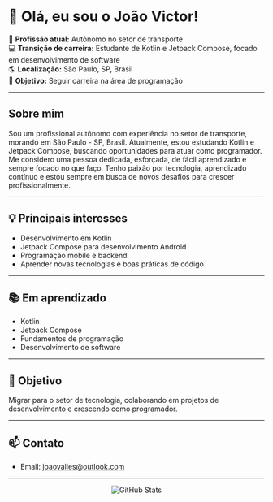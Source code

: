 # 👋 Olá, eu sou o João Victor!

🚛 **Profissão atual:** Autônomo no setor de transporte  
💻 **Transição de carreira:** Estudante de Kotlin e Jetpack Compose, focado em desenvolvimento de software  
🌎 **Localização:** São Paulo, SP, Brasil  
🚀 **Objetivo:** Seguir carreira na área de programação

---

## Sobre mim

Sou um profissional autônomo com experiência no setor de transporte, morando em São Paulo - SP, Brasil. Atualmente, estou estudando Kotlin e Jetpack Compose, buscando oportunidades para atuar como programador.  
Me considero uma pessoa dedicada, esforçada, de fácil aprendizado e sempre focado no que faço. Tenho paixão por tecnologia, aprendizado contínuo e estou sempre em busca de novos desafios para crescer profissionalmente.

---

## 💡 Principais interesses

- Desenvolvimento em Kotlin
- Jetpack Compose para desenvolvimento Android
- Programação mobile e backend
- Aprender novas tecnologias e boas práticas de código

---

## 📚 Em aprendizado

- Kotlin
- Jetpack Compose
- Fundamentos de programação
- Desenvolvimento de software

---

## 🚀 Objetivo

Migrar para o setor de tecnologia, colaborando em projetos de desenvolvimento e crescendo como programador.

---

## 📫 Contato

- Email: [joaovalles@outlook.com](mailto:joaovalles@outlook.com)

---

<div align="center">
  <img src="https://github-readme-stats.vercel.app/api?username=JoaoVictorValles&show_icons=true&theme=default" alt="GitHub Stats"/>
</div>
